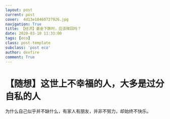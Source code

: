 ```yaml
---
layout: post
current: post
cover:  4d13e10460727926.jpg
navigation: True
title: 【经济】基金下跌时，应该赎回吗？
date: 2020-03-10 11:33:00
tags: [eco]
class: post-template
subclass: 'post eco'
author: dexfire
comment: True
---
```


# 【随想】这世上不幸福的人，大多是过分自私的人

为什么自己似乎并不缺什么，有家人有朋友，并非不努力，却始终不快乐。
